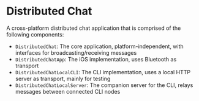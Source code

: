 # Distributed Chat

A cross-platform distributed chat application that is comprised of the following components:

* `DistributedChat`: The core application, platform-independent, with interfaces for broadcasting/receiving messages
* `DistributedChatApp`: The iOS implementation, uses Bluetooth as transport
* `DistributedChatLocalCLI`: The CLI implementation, uses a local HTTP server as transport, mainly for testing
* `DistributedChatLocalServer`: The companion server for the CLI, relays messages between connected CLI nodes
